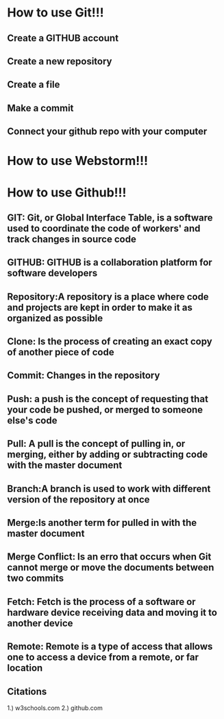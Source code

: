 # **How to use Git!!!**
## __Create a GITHUB account__
## __Create a new repository__
## __Create a file__
## __Make a commit__
## __Connect your github repo with your computer__

# **How to use Webstorm!!!**
##

# **How to use Github!!!**
##
## __GIT: Git, or Global Interface Table, is a software used to coordinate the code of workers' and track changes in source code__
## __GITHUB: GITHUB is a collaboration platform for software developers__
## __Repository:A repository is a place where code and projects are kept in order to make it as organized as possible__
## __Clone: Is the process of creating an exact copy of another piece of code__
## __Commit: Changes in the repository__
## __Push: a push is the concept of requesting that your code be pushed, or merged to someone else's code__
## __Pull: A pull is the concept of pulling in, or merging, either by adding or subtracting code with the master document__
## __Branch:A branch is used to work with different version of the repository at once__
## __Merge:Is another term for pulled in with the master document__
## __Merge Conflict: Is an erro that occurs when Git cannot merge or move the documents between two commits__
## __Fetch: Fetch is the process of a software or hardware device receiving data and moving it to another device__
## __Remote: Remote is a type of access that allows one to access a device from a remote, or far location__
## Citations
1.) w3schools.com
2.) github.com

